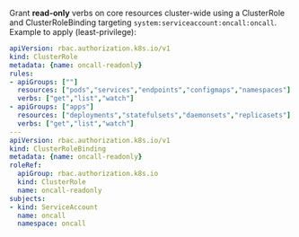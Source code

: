 Grant **read-only** verbs on core resources cluster-wide using a ClusterRole and ClusterRoleBinding targeting `system:serviceaccount:oncall:oncall`.
Example to apply (least-privilege):

```yaml
apiVersion: rbac.authorization.k8s.io/v1
kind: ClusterRole
metadata: {name: oncall-readonly}
rules:
- apiGroups: [""]
  resources: ["pods","services","endpoints","configmaps","namespaces"]
  verbs: ["get","list","watch"]
- apiGroups: ["apps"]
  resources: ["deployments","statefulsets","daemonsets","replicasets"]
  verbs: ["get","list","watch"]
---
apiVersion: rbac.authorization.k8s.io/v1
kind: ClusterRoleBinding
metadata: {name: oncall-readonly}
roleRef:
  apiGroup: rbac.authorization.k8s.io
  kind: ClusterRole
  name: oncall-readonly
subjects:
- kind: ServiceAccount
  name: oncall
  namespace: oncall
```
